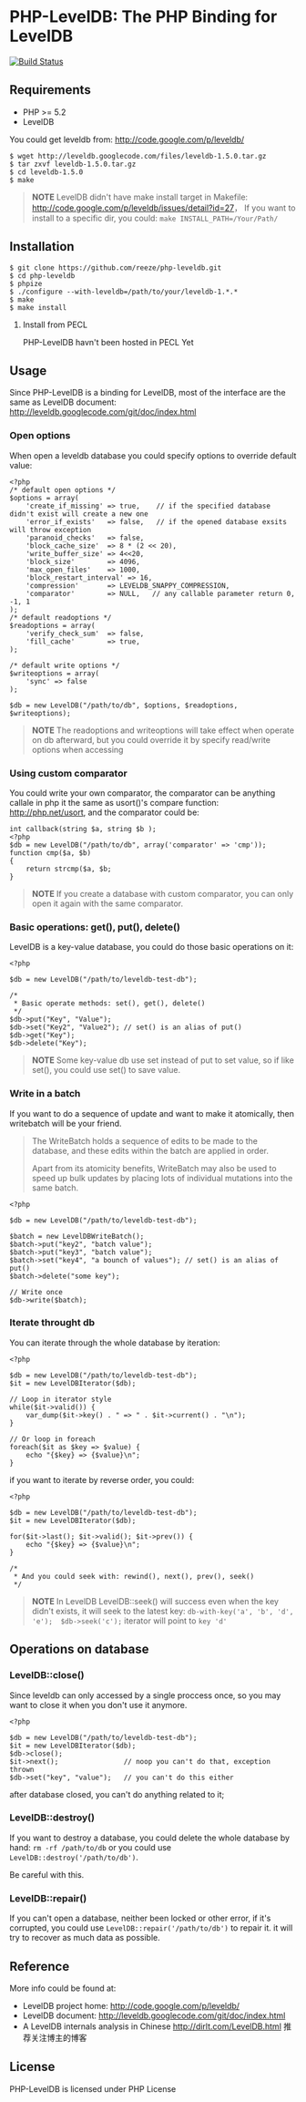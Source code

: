 # PHP-LevelDB: The PHP Binding for LevelDB
[![Build Status](https://secure.travis-ci.org/reeze/php-leveldb.png)](http://travis-ci.org/reeze/php-leveldb)

## Requirements
- PHP >= 5.2
- LevelDB

You could get leveldb from: <http://code.google.com/p/leveldb/>

	$ wget http://leveldb.googlecode.com/files/leveldb-1.5.0.tar.gz
	$ tar zxvf leveldb-1.5.0.tar.gz
	$ cd leveldb-1.5.0
	$ make

>**NOTE** LevelDB didn't have make install target in Makefile:
><http://code.google.com/p/leveldb/issues/detail?id=27>，
>If you want to install to a specific dir, you could:
>`make INSTALL_PATH=/Your/Path/`

## Installation

	$ git clone https://github.com/reeze/php-leveldb.git
	$ cd php-leveldb
	$ phpize
	$ ./configure --with-leveldb=/path/to/your/leveldb-1.*.*
	$ make
	$ make install

1. Install from PECL

	PHP-LevelDB havn't been hosted in PECL Yet

## Usage
Since PHP-LevelDB is a binding for LevelDB, most of the interface are the same as
LevelDB document: <http://leveldb.googlecode.com/git/doc/index.html>

### Open options
When open a leveldb database you could specify options to override default value:

	<?php
	/* default open options */
	$options = array(
		'create_if_missing' => true,	// if the specified database didn't exist will create a new one
		'error_if_exists'	=> false,	// if the opened database exsits will throw exception
		'paranoid_checks'	=> false,
		'block_cache_size'	=> 8 * (2 << 20),
		'write_buffer_size' => 4<<20,
		'block_size'		=> 4096,
		'max_open_files'	=> 1000,
		'block_restart_interval' => 16,
		'compression'		=> LEVELDB_SNAPPY_COMPRESSION,
		'comparator'		=> NULL,   // any callable parameter return 0, -1, 1
	);
	/* default readoptions */
	$readoptions = array(
		'verify_check_sum'	=> false,
		'fill_cache'		=> true,
	);

	/* default write options */
	$writeoptions = array(
		'sync' => false
	);

	$db = new LevelDB("/path/to/db", $options, $readoptions, $writeoptions);

>**NOTE** The readoptions and writeoptions will take effect when operate on
>db afterward, but you could override it by specify read/write options when
>accessing

### Using custom comparator
You could write your own comparator, the comparator can be anything callale in php
it the same as usort()'s compare function: <http://php.net/usort>, and the comparator
could be:

	int callback(string $a, string $b );
	<?php
	$db = new LevelDB("/path/to/db", array('comparator' => 'cmp'));
	function cmp($a, $b)
	{
		return strcmp($a, $b;
	}

>**NOTE**
>If you create a database with custom comparator, you can only open it again
>with the same comparator.

### Basic operations: get(), put(), delete()
LevelDB is a key-value database, you could do those basic operations on it:

	<?php
	
	$db = new LevelDB("/path/to/leveldb-test-db");

	/*
     * Basic operate methods: set(), get(), delete()
	 */
	$db->put("Key", "Value");
	$db->set("Key2", "Value2"); // set() is an alias of put()
	$db->get("Key");
	$db->delete("Key");

>**NOTE**
>Some key-value db use set instead of put to set value, so if like set(),
>you could use set() to save value.

### Write in a batch
If you want to do a sequence of update and want to make it atomically,
then writebatch will be your friend.

>The WriteBatch holds a sequence of edits to be made to the database, 
>and these edits within the batch are applied in order.
>
>Apart from its atomicity benefits, WriteBatch may also be used to speed up
>bulk updates by placing lots of individual mutations into the same batch.

	<?php

	$db = new LevelDB("/path/to/leveldb-test-db");

	$batch = new LevelDBWriteBatch();
	$batch->put("key2", "batch value");
	$batch->put("key3", "batch value");
	$batch->set("key4", "a bounch of values"); // set() is an alias of put()
	$batch->delete("some key");

	// Write once
	$db->write($batch);

### Iterate throught db

You can iterate through the whole database by iteration:

	<?php

	$db = new LevelDB("/path/to/leveldb-test-db");
	$it = new LevelDBIterator($db);

	// Loop in iterator style
	while($it->valid()) {
		var_dump($it->key() . " => " . $it->current() . "\n");
	}

	// Or loop in foreach
	foreach($it as $key => $value) {
		echo "{$key} => {$value}\n";
	}

if you want to iterate by reverse order, you could:


	<?php

	$db = new LevelDB("/path/to/leveldb-test-db");
	$it = new LevelDBIterator($db);

	for($it->last(); $it->valid(); $it->prev()) {
		echo "{$key} => {$value}\n";
	}

	/*
     * And you could seek with: rewind(), next(), prev(), seek()
     */

>**NOTE** In LevelDB LevelDB::seek() will success even when the key didn't exists,
>it will seek to the latest key:
>`db-with-key('a', 'b', 'd', 'e');  $db->seek('c');` iterator will point to `key 'd'`

## Operations on database

### LevelDB::close()
Since leveldb can only accessed by a single proccess once, so you may want to
close it when you don't use it anymore.

	<?php

	$db = new LevelDB("/path/to/leveldb-test-db");
	$it = new LevelDBIterator($db);
	$db->close();
	$it->next();				// noop you can't do that, exception thrown
	$db->set("key", "value");	// you can't do this either

after database closed, you can't do anything related to it;

### LevelDB::destroy()
If you want to destroy a database, you could delete the whole database by hand:
`rm -rf /path/to/db` or you could use `LevelDB::destroy('/path/to/db')`.

Be careful with this.

### LevelDB::repair()
If you can't open a database, neither been locked or other error, if it's corrupted,
you could use `LevelDB::repair('/path/to/db')` to repair it. it will try to recover
as much data as possible.

## Reference
More info could be found at:

- LevelDB project home: <http://code.google.com/p/leveldb/>
- LevelDB document: <http://leveldb.googlecode.com/git/doc/index.html>
- A LevelDB internals analysis in Chinese <http://dirlt.com/LevelDB.html> 推荐关注博主的博客

## License
PHP-LevelDB is licensed under PHP License
